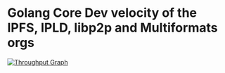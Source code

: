 # Golang Core Dev velocity of the IPFS, IPLD, libp2p and Multiformats orgs

[![Throughput Graph](https://graphs.waffle.io/ipfs/go-waffle/throughput.svg)](https://waffle.io/ipfs/go-waffle/metrics/throughput)
